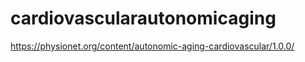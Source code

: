 # cardiovascularautonomicaging


https://physionet.org/content/autonomic-aging-cardiovascular/1.0.0/
